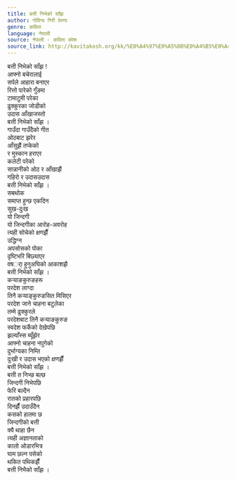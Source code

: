 ```yaml
---
title: बत्ती निभेको साँझ
author: गोविन्द गिरी प्रेरणा
genre: कविता
language: नेपाली
source: नेपाली - कविता कोश
source_link: http://kavitakosh.org/kk/%E0%A4%97%E0%A5%8B%E0%A4%B5%E0%A4%BF%E0%A4%A8%E0%A5%8D%E0%A4%A6_%E0%A4%97%E0%A4%BF%E0%A4%B0%E0%A5%80_%E0%A4%AA%E0%A5%8D%E0%A4%B0%E0%A5%87%E0%A4%B0%E0%A4%A3%E0%A4%BE
---
```


बत्ती निभेको साँझ !  
आफ्नो बचेरालाई  
सर्पले आहारा बनाएर  
रित्तो पारेको गुँडमा  
टामाटुमी परेका  
ढुक्कुरका जोडीको  
उदास आँखाजस्तो  
बत्ती निभेको साँझ ।  
गाउँदा गाउँदैको गीत  
ओठबाट झरेर  
आँसुझैं तप्केको  
र मुस्कान हराएर  
कलेटी परेको  
सान्नानीको ओठ र आँखाझैं  
गहिरो र उदासउदास  
बत्ती निभेको साँझ ।  
सबथोक  
समाप्त हुन्छ एकदिन  
सुख-दुःख  
यो जिन्दगी  
यो जिन्दगीका आरोह-अवरोह  
त्यही सोचेको क्षणझैँ  
उद्धिग्न  
अपसोसको पोका  
दृष्टिभरि बिछ्याएर  
वषर्ा हुनुअघिको आकाशझै  
बत्ती निभेको साँझ ।  
कर्‍याङकुरुङहरू  
परदेश लाग्दा  
तिनै कर्‍याङ्कुरुङसित मिसिएर  
परदेश जाने चाहना बटुलेका  
तम्मे ढुक्कुरले  
परदेशबाट तिनै कर्‍याङकुरुङ  
स्वदेश फर्केको देखेपछि  
झल्याँस्स ब्यूँझेर  
आफ्नो चाहना नपुगेको  
दुर्भाग्यका निम्ति  
दुःखी र उदास भएको क्षणझैँ  
बत्ती निभेको साँझ ।  
बत्ती त निभ्छ बल्छ  
जिन्दगी निभेपछि  
फेरि बल्दैन  
रातको प्रहारपछि  
दिनझैँ उदाउँदैन  
कसको हातमा छ  
जिन्दगीको बत्ती  
क्यै थाहा छैन  
त्यही अज्ञानताको  
कालो ओडारभित्र  
घाम छल्न पसेको  
थकित पथिकझैँ  
बत्ती निभैको साँझ ।
